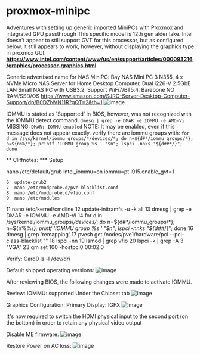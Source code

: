 # proxmox-minipc
Adventures with setting up generic imported MiniPCs with Proxmox and integrated GPU passthrough
This specific model is 12th gen alder lake.  Intel doesn't appear to still support GVT for this processor, but as configured below, it still appears to work, however, without displaying the graphics type in proxmox GUI.
**https://www.intel.com/content/www/us/en/support/articles/000093216/graphics/processor-graphics.html**

Generic advertised name for NAS MiniPC:  Bay NAS Mini PC 3 N355, 4 x NVMe Micro NAS Server for Home Desktop Computer, Dual i226-V 2.5GbE LAN Small NAS PC with USB3.2, Support WiFi7/BT5.4, Barebone NO RAM/SSD/OS 
https://www.amazon.com/SJRC-Server-Desktop-Computer-Support/dp/B0DZNVN11R?gQT=2&th=1
![image](https://github.com/user-attachments/assets/fbe8e9c7-5e32-4e3d-883b-4c9a71e89fa5)

IOMMU is stated as 'Supported' in BIOS, however, was not recognized with the IOMMU detect command.
```dmesg | grep -e DMAR -e IOMMU -e AMD-Vi```
MISSING: ```DMAR: IOMMU enabled```
NOTE: It may be enabled, even if this message does not appear exactly.  verify there are iommu groups with:
```for d in /sys/kernel/iommu_groups/*/devices/*; do n=${d#*/iommu_groups/*}; n=${n%%/*}; printf 'IOMMU group %s ' "$n"; lspci -nnks "${d##*/}"; done```


** Cliffnotes:
*** Setup

   nano /etc/default/grub
     intel_iommu=on iommu=pt i915.enable_gvt=1
    
    6  update-grub2
    7  nano /etc/modprobe.d/pve-blacklist.conf
    8  nano /etc/modprobe.d/vfio.conf
    9  nano /etc/modules
   11  nano /etc/kernel/cmdline
   12  update-initramfs -u -k all
   13  dmesg | grep -e DMAR -e IOMMU -e AMD-Vi
   14  for d in /sys/kernel/iommu_groups/*/devices/*; do n=${d#*/iommu_groups/*}; n=${n%%/*}; printf 'IOMMU group %s ' "$n"; lspci -nnks "${d##*/}"; done
   16  dmesg | grep 'remapping'
   17  pvesh get /nodes/pve1/hardware/pci --pci-class-blacklist ""
   18  lspci -nn
   19  lsmod | grep vfio
   20  lspci -k | grep -A 3 "VGA"
   23  qm set 100 -hostpci0 00:02.0

Verify: Card0
ls -l /dev/dri
   
Default shipped operating versions:
![image](https://github.com/user-attachments/assets/0692b866-1bda-4dd9-b49c-093ae8b4529b)

After reviewing BIOS, the following changes were made to activate IOMMU.

Review: IOMMU: supported Under the Chipset tab
![image](https://github.com/user-attachments/assets/1121bfb6-c809-4d9e-b9e2-84cc633512e4)

Graphics Configuration: Primary Display: IGFX
![image](https://github.com/user-attachments/assets/3ebc4574-080c-439d-aeec-6ca1344a145c)

It's now required to switch the HDMI physical input to the second port (on the bottom) in order to retain any physical video output

Disable ME firmware:
![image](https://github.com/user-attachments/assets/be7772c6-f45e-4569-9f7e-89caf982e8c9)

Restore Power on AC loss:
![image](https://github.com/user-attachments/assets/3295f11f-7c5f-43eb-97e2-9d30f5c305f6)

